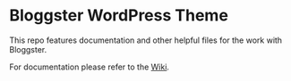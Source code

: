 # Bloggster WordPress Theme

This repo features documentation and other helpful files for the work with Bloggster.

For documentation please refer to the [Wiki](https://github.com/DigitalMindCH/Bloggster-WordPress-Theme/wiki).
